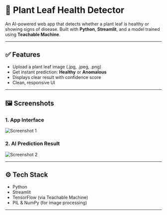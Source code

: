 # 🌿 Plant Leaf Health Detector

An AI-powered web app that detects whether a plant leaf is healthy or showing signs of disease. Built with **Python**, **Streamlit**, and a model trained using **Teachable Machine**.

---

## ✅ Features

- Upload a plant leaf image (.jpg, .jpeg, .png)
- Get instant prediction: **Healthy** or **Anomalous**
- Displays clear result with confidence score
- Clean, responsive UI

---

## 🖼️ Screenshots

### 1. App Interface  
![Screenshot 1](https://raw.githubusercontent.com/cryosleeperX20/Plant-Health-Detector/main/assets/1.png)

### 2. AI Prediction Result  
![Screenshot 2](https://raw.githubusercontent.com/cryosleeperX20/Plant-Health-Detector/main/assets/2.png)

---

## ⚙️ Tech Stack

- Python  
- Streamlit  
- TensorFlow (via Teachable Machine)  
- PIL & NumPy (for image processing)

---
